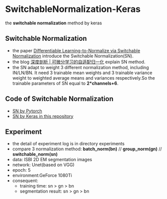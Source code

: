 # SwitchableNormalization-Keras
the **switchable normalization** method by keras

## Switchable Normalization
- the paper [Differentiable Learning-to-Normalize via Switchable Normalization](https://arxiv.org/abs/1806.10779) introduce the Switchable Normalization(SN).
- the blog [深度剖析 | 可微分学习的自适配归一化](https://zhuanlan.zhihu.com/p/39296570) explain SN method.
- the SN adapt to weight 3 different normalization method, including IN/LN/BN. It need 3 trainable mean weights and 3 trainable variance weight to weighted average means and variances respectively.So the trainable parameters of SN equal to **2*channels+6**.

## Code of Switchable Normalization
- [SN by Pytorch](https://github.com/switchablenorms/Switchable-Normalization/blob/master/models/switchable_norm.py)
- [SN by Keras in this repository](https://github.com/Bingohong/SwitchableNormalization-Keras)

## Experiment
- the detail of experiment log is in directory experiments
- compare 3 normalization method: **batch_norm(bn)** // **group_norm(gn)** // **switchable_norm(sn)**
- data: ISBI 2D EM segmentation images
- network: Unet(based on VGG)
- epoch: 5
- environment:GeForce 1080Ti
- consequent:
  - training time: sn > gn > bn
  - segmentation result: sn > gn > bn
